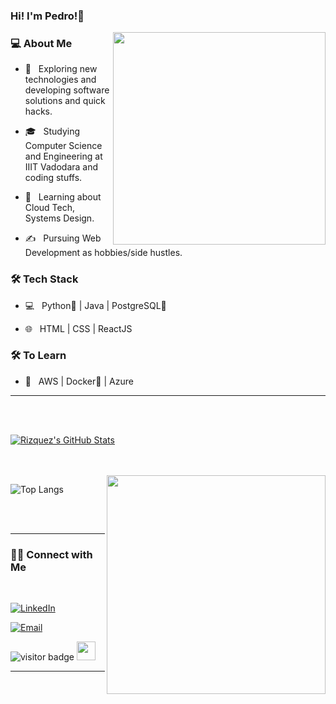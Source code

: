 ### Hi! I'm Pedro!👋

<img align='right' src="https://media.giphy.com/media/qgQUggAC3Pfv687qPC/giphy.gif" width="340">

<h3> 💻 About Me </h3>

- 🤔 &nbsp; Exploring new technologies and developing software solutions and quick hacks.

- 🎓 &nbsp; Studying Computer Science and Engineering at IIIT Vadodara and coding stuffs.

- 🌱 &nbsp; Learning about Cloud Tech, Systems Design.

- ✍️ &nbsp; Pursuing Web Development as hobbies/side hustles.



<h3>🛠 Tech Stack</h3>



- 💻 &nbsp; Python🐍 | Java | PostgreSQL🐘

- 🌐 &nbsp; HTML | CSS | ReactJS

<!--

- 🛢 &nbsp; MySQL | MongoDB

- 🔧 &nbsp; Git | Markdown | Selenium | Tidyverse

- 🖥 &nbsp; Illustrator| Photoshop | InDesign

-->



<h3>🛠 To Learn</h3>

- 🔧 &nbsp; AWS | Docker🐳 | Azure

<hr>



<br/><br/>

[![Rizquez's GitHub Stats](https://github-readme-stats.vercel.app/api?username=rizquez&show_icons=true)](https://github.com/Rizquez)

<br/>

<br/>

<img src="https://www.tecnoschool.com.ar/img/cursos/python/trabajando.gif" width="350" align='right'>

![Top Langs](https://github-readme-stats.vercel.app/api/top-langs/?username=rizquez&show_icons=true)

<br><br>

<hr>

<h3> 🤝🏻 Connect with Me </h3>

<br>

<p align="center">

<a href="https://www.linkedin.com/in/pedro-rizquez/"><img alt="LinkedIn" src="https://img.shields.io/badge/LinkedIn-Pedro%20Rizquez-blue?style=flat-square&logo=linkedin"></a>

<a href="mailto:pedro.rizquez.94@hotmail.com"><img alt="Email" src="https://img.shields.io/badge/Email-pedro.rizquez.94@hotmail.com-blue?style=flat-square&logo=outlook"></a>

</p>

![visitor badge](https://visitor-badge.laobi.icu/badge?page_id=jwenjian.visitor-badge&left_text=My%20Page%20Visitors)  <img src="https://media.giphy.com/media/dxn6fRlTIShoeBr69N/giphy.gif" width="30">

<hr>
